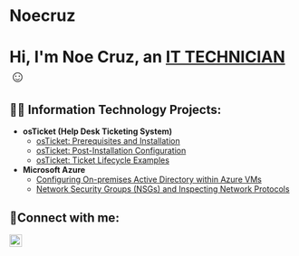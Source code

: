 # Noecruz
<h1>Hi, I'm Noe Cruz, an <a href="https://www.linkedin.com/in/noe-cruz-394316merit/">IT TECHNICIAN </a>☺</h1>

<h2>👨‍💻 Information Technology Projects:</h2>

- <b>osTicket (Help Desk Ticketing System)</b>
  - [osTicket: Prerequisites and Installation](https://github.com/Noecruz98/osticket-prereqs)
  - [osTicket: Post-Installation Configuration](https://github.com/Noecruz98/post-install-config)
  - [osTicket: Ticket Lifecycle Examples](https://github.com/Noecruz98/ticket-lifecycle)
- <b>Microsoft Azure</b>
  - [Configuring On-premises Active Directory within Azure VMs](https://github.com/Noecruz98/configure-ad)
  - [Network Security Groups (NSGs) and Inspecting Network Protocols](https://github.com/Noecruz98/azure-network-protocols)

<h2>🤳Connect with me:</h2>


[<img align="left" alt="Josh | LinkedIn" width="22px" src="https://cdn.jsdelivr.net/npm/simple-icons@v3/icons/linkedin.svg" />][linkedin]


[linkedin]: https://www.linkedin.com/in/noe-cruz-394316merit/
